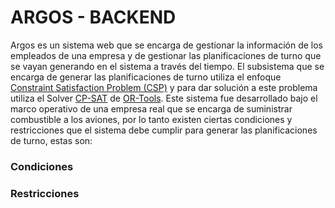 # ARGOS - BACKEND
Argos es un sistema web que se encarga de gestionar la información de los empleados de una empresa y de gestionar las planificaciones de turno que se vayan generando en el sistema a través del tiempo. 
El subsistema que se encarga de generar las planificaciones de turno utiliza el enfoque [Constraint Satisfaction Problem (CSP)](https://es.wikipedia.org/wiki/Problema_de_satisfacci%C3%B3n_de_restricciones) y para dar solución a este problema utiliza el Solver [CP-SAT](https://developers.google.com/optimization/cp) de [OR-Tools](https://developers.google.com/optimization).
Este sistema fue desarrollado bajo el marco operativo de una empresa real que se encarga de suministrar combustible a los aviones, por lo tanto existen ciertas condiciones y restricciones que el sistema debe cumplir para generar las planificaciones de turno, estas son:

### Condiciones

### Restricciones

